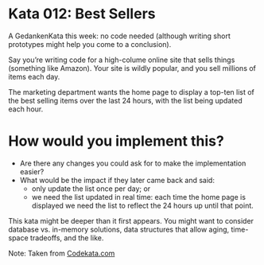 # Kata 012: Best Sellers
A GedankenKata this week: no code needed (although writing short prototypes might help you come to a conclusion).

Say you’re writing code for a high-colume online site that sells things (something like Amazon). Your site is wildly popular, and you sell millions of items each day.

The marketing department wants the home page to display a top-ten list of the best selling items over the last 24 hours, with the list being updated each hour.

# How would you implement this?

* Are there any changes you could ask for to make the implementation easier?
* What would be the impact if they later came back and said:
  * only update the list once per day; or
  * we need the list updated in real time: each time the home page is displayed we need the list to reflect the 24 hours up until that point.

This kata might be deeper than it first appears. You might want to consider database vs. in-memory solutions, data structures that allow aging, time-space tradeoffs, and the like.

Note: Taken from [Codekata.com](http://codekata.com/kata/kata12-best-sellers/)
